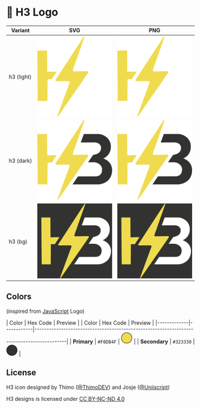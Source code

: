 # 🎨 H3 Logo

<div align="center">

| Variant         | SVG                                      | PNG                                     |
|-----------------|------------------------------------------|-----------------------------------------|
| h3 (light)      | [<img src="./icons/h3_light.svg" width="200">](./icons/h3_light.svg) | [<img src="./icons/h3_light.png" width="200">](./icons/h3_light.png) |
| h3 (dark)       | [<img src="./icons/h3_dark.svg" width="200">](./icons/h3_dark.svg)  | [<img src="./icons/h3_dark.png" width="200">](./icons/h3_dark.png)  |
| h3 (bg)         | [<img src="./icons/h3_bg.svg" width="200">](./icons/h3_bg.svg)    | [<img src="./icons/h3_bg.png" width="200">](./icons/h3_bg.png)    |

</div>


## Colors

(inspired from [JavaScript](https://www.schemecolor.com/javascript-logo-colors.php) Logo)

| Color       | Hex Code   | Preview                                                                                   |
| Color       | Hex Code   | Preview                                                                                   |
|-------------|------------|-------------------------------------------------------------------------------------------|
| **Primary** | `#F0DB4F`  | [<img src="./.colors/primary.svg" width="30" height="30">](./.colors/primary.svg)          |
| **Secondary** | `#323330` | [<img src="./.colors/secondary.svg" width="30" height="30">](./.colors/secondary.svg)      |

## License

H3 icon designed by Thimo ([@ThimoDEV](https://github.com/ThimoDEV)) and Josje ([@Uniiscript](https://github.com/Uniiscript))

<p xmlns:cc="http://creativecommons.org/ns#" xmlns:dct="http://purl.org/dc/terms/"><span property="dct:title">H3 designs</span> is licensed under <a href="https://creativecommons.org/licenses/by-nc-nd/4.0/?ref=chooser-v1" target="_blank" rel="license noopener noreferrer" style="display:inline-block;">CC BY-NC-ND 4.0<img style="height:22px!important;margin-left:3px;vertical-align:text-bottom;" src="https://mirrors.creativecommons.org/presskit/icons/cc.svg?ref=chooser-v1" alt=""><img style="height:22px!important;margin-left:3px;vertical-align:text-bottom;" src="https://mirrors.creativecommons.org/presskit/icons/by.svg?ref=chooser-v1" alt=""><img style="height:22px!important;margin-left:3px;vertical-align:text-bottom;" src="https://mirrors.creativecommons.org/presskit/icons/nc.svg?ref=chooser-v1" alt=""><img style="height:22px!important;margin-left:3px;vertical-align:text-bottom;" src="https://mirrors.creativecommons.org/presskit/icons/nd.svg?ref=chooser-v1" alt=""></a></p>
